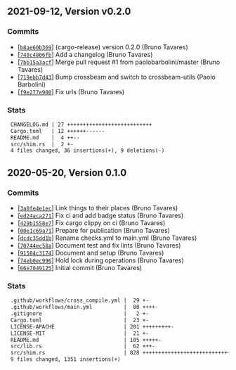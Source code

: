 ## 2021-09-12, Version v0.2.0
### Commits
- [[`b8ae60b369`](https://github.com/bltavares/atomic-shim/commit/b8ae60b36902dac3c40b6afd3724aac9d5691bca)] (cargo-release) version 0.2.0 (Bruno Tavares)
- [[`740c4806fb`](https://github.com/bltavares/atomic-shim/commit/740c4806fbae69e6dbd2919103f89768d5dc1acb)] Add a changelog (Bruno Tavares)
- [[`7bb15a3acf`](https://github.com/bltavares/atomic-shim/commit/7bb15a3acfd879a68a3c24124e911546691b4d33)] Merge pull request #1 from paolobarbolini/master (Bruno Tavares)
- [[`719ebb7d43`](https://github.com/bltavares/atomic-shim/commit/719ebb7d433b68df09a037da3bd4fd590dfd85d4)] Bump crossbeam and switch to crossbeam-utils (Paolo Barbolini)
- [[`f9e277e900`](https://github.com/bltavares/atomic-shim/commit/f9e277e90071213520deafb2f35d523249d1cec9)] Fix urls (Bruno Tavares)

### Stats
```diff
 CHANGELOG.md | 27 +++++++++++++++++++++++++++
 Cargo.toml   | 12 ++++++------
 README.md    |  4 ++--
 src/shim.rs  |  2 +-
 4 files changed, 36 insertions(+), 9 deletions(-)
```


## 2020-05-20, Version 0.1.0
### Commits
- [[`3a0fe4e1ec`](https://github.com/bltavares/atomic-shim/commit/3a0fe4e1ec508cde094579a5c84f174d995c5bdb)] Link things to their places (Bruno Tavares)
- [[`ed24aca271`](https://github.com/bltavares/atomic-shim/commit/ed24aca2716d21bbb39b2eec7ecab45bd61bf530)] Fix ci and add badge status (Bruno Tavares)
- [[`429b1558e7`](https://github.com/bltavares/atomic-shim/commit/429b1558e7b712c801ce59d337db403ccbd24a06)] Fix cargo clippy on ci (Bruno Tavares)
- [[`00e1c69a71`](https://github.com/bltavares/atomic-shim/commit/00e1c69a718b9c34fc3b493cec872659e97603d8)] Prepare for publication (Bruno Tavares)
- [[`dcdc35dd1b`](https://github.com/bltavares/atomic-shim/commit/dcdc35dd1b3bc345fb57ceab4c40b883565e5a7b)] Rename checks.yml to main.yml (Bruno Tavares)
- [[`70744ec58a`](https://github.com/bltavares/atomic-shim/commit/70744ec58a4edd6c619b0c8ba8457b5bcbeef7b4)] Document test and fix lints (Bruno Tavares)
- [[`91584c3174`](https://github.com/bltavares/atomic-shim/commit/91584c3174c68d45884312383d338e7090817135)] Document and setup (Bruno Tavares)
- [[`74eb0ec996`](https://github.com/bltavares/atomic-shim/commit/74eb0ec996b9bbee842c187b82e9279d370b606e)] Hold lock during operations (Bruno Tavares)
- [[`66e7049125`](https://github.com/bltavares/atomic-shim/commit/66e70491256997303747f56cbee9c06b44efc58d)] Initial commit (Bruno Tavares)

### Stats
```diff
 .github/workflows/cross_compile.yml |  29 +-
 .github/workflows/main.yml          |  80 ++++-
 .gitignore                          |   2 +-
 Cargo.toml                          |  23 +-
 LICENSE-APACHE                      | 201 +++++++++-
 LICENSE-MIT                         |  21 +-
 README.md                           | 105 +++++-
 src/lib.rs                          |  62 +++-
 src/shim.rs                         | 828 +++++++++++++++++++++++++++++++++++++-
 9 files changed, 1351 insertions(+)
```


